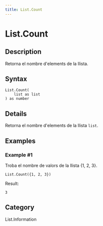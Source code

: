 ```yaml
---
title: List.Count
---
```


# List.Count


## Description

Retorna el nombre d&#39;elements de la llista.


## Syntax

```powerquery
List.Count(
    list as list
) as number
```


## Details

Retorna el nombre d'elements de la llista <code>list</code>.


## Examples

### Example #1 
Troba el nombre de valors de la llista \{1, 2, 3}.
```powerquery
List.Count({1, 2, 3})
```

Result: 
```powerquery
3
```




## Category
List.Information
